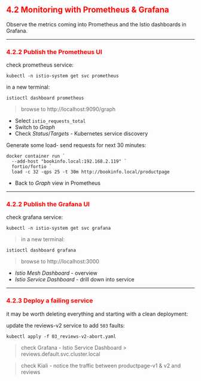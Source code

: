 ## <font color='red'> 4.2 Monitoring with Prometheus & Grafana </font>
Observe the metrics coming into Prometheus and the Istio dashboards in Grafana.

---

### <font color='red'> 4.2.2 Publish the Prometheus UI </font>
check prometheus service:
````
kubectl -n istio-system get svc prometheus
````

in a new terminal:
```
istioctl dashboard prometheus
```
> browse to http://localhost:9090/graph
- Select `istio_requests_total`
- Switch to _Graph_
- Check _Status_/_Targets_ - Kubernetes service discovery

Generate some load- send requests for next 30 minutes:
```
docker container run `
  --add-host "bookinfo.local:192.168.2.119" `
  fortio/fortio `
  load -c 32 -qps 25 -t 30m http://bookinfo.local/productpage
```
- Back to _Graph_ view in Prometheus

---

### <font color='red'> 4.2.2 Publish the Grafana UI </font>
check grafana service:
````
kubectl -n istio-system get svc grafana
````
> in a new terminal:
```
istioctl dashboard grafana
```
> browse to http://localhost:3000
 - _Istio Mesh Dashboard_ - overview
 - _Istio Service Dashboard_ - drill down into service 

---

### <font color='red'> 4.2.3 Deploy a failing service </font>
it may be worth deleting everything and starting with a clean deployment:

update the reviews-v2 service to add `503` faults:
```
kubectl apply -f 03_reviews-v2-abort.yaml
```
> check Grafana - Istio Service Dashboard > reviews.default.svc.cluster.local

> check Kiali - notice the traffic between productpage-v1 & v2 and reviews